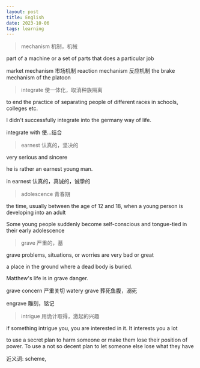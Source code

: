 ```yaml
---
layout: post
title: English
date: 2023-10-06
tags: learning
---
```


> mechanism 机制，机械

part of a machine or a set of parts that does a particular job

market mechanism 市场机制
reaction mechanism 反应机制
the brake mechanism of the platoon

> integrate 使一体化，取消种族隔离

to end the practice of separating people of different races in schools, colleges etc.

I didn't successfully integrate into the germany way of life. 

integrate with 使...结合

> earnest 认真的，坚决的

very serious and sincere

he is rather an earnest young man.

in earnest 认真的，真诚的，诚挚的

> adolescence 青春期

the time, usually between the age of 12 and 18, when a young person is developing into an adult

Some young people suddenly become self-conscious and tongue-tied in their early adolescence

> grave 严重的，墓

grave problems, situations, or worries are very bad or great

a place in the ground where a dead body is buried.

Matthew's life is in grave danger.

grave concern 严重关切
watery grave 葬死鱼腹，溺死

engrave 雕刻，铭记

> intrigue 用诡计取得，激起的兴趣

if something intrigue you, you are interested in it. It interests you a lot

to use a secret plan to harm someone or make them lose their position of power. To use a not so decent plan to let someone else lose what they have

近义词: scheme, 